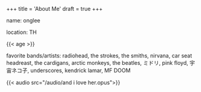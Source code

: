 +++
title = 'About Me'
draft = true
+++

name: onglee

location: TH

{{< age >}}

favorite bands/artists: radiohead, the strokes, the smiths, nirvana, car seat headreast, the cardigans, arctic monkeys, the beatles, ミドリ, pink floyd, 宇宙ネコ子, underscores, kendrick lamar, MF DOOM

{{< audio src="/audio/and i love her.opus">}}
